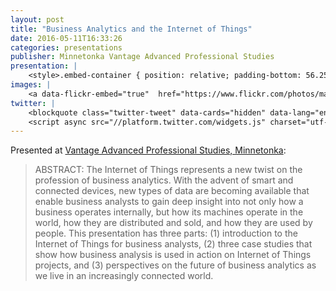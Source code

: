 ```yaml
---
layout: post
title: "Business Analytics and the Internet of Things"
date: 2016-05-11T16:33:26
categories: presentations
publisher: Minnetonka Vantage Advanced Professional Studies
presentation: |
    <style>.embed-container { position: relative; padding-bottom: 56.25%; height: 0; overflow: hidden; max-width: 100%; } .embed-container iframe, .embed-container object, .embed-container embed { position: absolute; top: 0; left: 0; width: 100%; height: 100%; }</style><div class='embed-container'><iframe src='//www.slideshare.net/slideshow/embed_code/key/89vehbTERcQyfZ' width='595' height='485' frameborder='0' marginwidth='0' marginheight='0' scrolling='no' style='border:1px solid #CCC; border-width:1px; margin-bottom:5px; max-width: 100%;' allowfullscreen> </iframe> <div style='margin-bottom:5px'> <strong> <a href='//www.slideshare.net/MarkBenson5/business-analytics-and-the-internet-of-things' title='Business Analytics and the Internet of Things' target='_blank'>Business Analytics and the Internet of Things</a> </strong> from <strong><a target='_blank' href='//www.slideshare.net/MarkBenson5'>Mark Benson</a></strong> </div></div>
images: |
    <a data-flickr-embed="true"  href="https://www.flickr.com/photos/markbenson/albums/72157676518816372" title="2016 Minnetonka Vantage Advanced Professional Studies Session"><img src="https://c8.staticflickr.com/1/484/31762363311_5abda098dc_z.jpg" width="640" height="480" alt="2016 Minnetonka Vantage Advanced Professional Studies Session"></a><script async src="//embedr.flickr.com/assets/client-code.js" charset="utf-8"></script>
twitter: |
    <blockquote class="twitter-tweet" data-cards="hidden" data-lang="en"><p lang="en" dir="ltr">Great to have <a href="https://twitter.com/markbenson">@markbenson</a> from <a href="https://twitter.com/exosite">@exosite</a> speak to our Business Analytics students about the &quot;internet of things&quot;. <a href="https://t.co/8FOUxXOsAQ">pic.twitter.com/8FOUxXOsAQ</a></p>&mdash; TonkaVantage (@TonkaVantage) <a href="https://twitter.com/TonkaVantage/status/735557561361960960">May 25, 2016</a></blockquote>
    <script async src="//platform.twitter.com/widgets.js" charset="utf-8"></script>
---
```


Presented at [Vantage Advanced Professional Studies, Minnetonka](https://www.minnetonkaschools.org/academics/mhs/vantage):

> ABSTRACT: The Internet of Things represents a new twist on the profession of business analytics. With the advent of smart and connected devices, new types of data are becoming available that enable business analysts to gain deep insight into not only how a business operates internally, but how its machines operate in the world, how they are distributed and sold, and how they are used by people. This presentation has three parts: (1) introduction to the Internet of Things for business analysts, (2) three case studies that show how business analysis is used in action on Internet of Things projects, and (3) perspectives on the future of business analytics as we live in an increasingly connected world.

